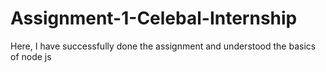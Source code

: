 # Assignment-1-Celebal-Internship
Here, I have successfully done the assignment and understood the basics of node js 

